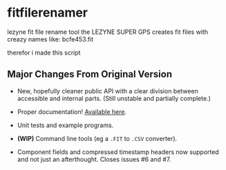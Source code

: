 fitfilerenamer
===============
lezyne fit file rename tool
the LEZYNE SUPER GPS creates fit files with creazy names like:
bcfe453.fit

therefor i made this script

Major Changes From Original Version
-----------------------------------

  * New, hopefully cleaner public API with a clear division between accessible
    and internal parts. (Still unstable and partially complete.)

  * Proper documentation!
    [Available here](http://dtcooper.github.com/python-fitparse/).

  * Unit tests and example programs.

  * **(WIP)** Command line tools (eg a `.FIT` to `.CSV` converter).

  * Component fields and compressed timestamp headers now supported and not
    just an afterthought. Closes issues #6 and #7.
